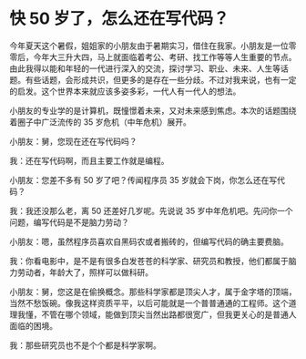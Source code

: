 # 快 50 岁了，怎么还在写代码？

今年夏天这个暑假，姐姐家的小朋友由于暑期实习，借住在我家。小朋友是一位零零后，今年大三升大四，马上就面临着考公、考研、找工作等等人生重要的节点。由此我得以能和年轻的一代进行深入的交流，探讨学习、职业、未来、人生等话题。有些话题，会形成共识，但更多的是存在一些分歧。不过对我来说，也有一定的启发。这个世界本来就应该多姿多彩，一代人有一代人的想法。

小朋友的专业学的是计算机，既憧憬着未来，又对未来感到焦虑。本次的话题围绕着圈子中广泛流传的 35 岁危机（中年危机）展开。

小朋友：舅，您现在还在写代码吗？

我：还在写代码啊，而且主要工作就是编程。

小朋友：您差不多有 50 岁了吧？传闻程序员 35 岁就会下岗，你怎么还在写代码？

我：我还没那么老，离 50 还差好几岁呢。先说说 35 岁中年危机吧。先问你一个问题，编写代码是不是脑力劳动？

小朋友：嗯，虽然程序员喜欢自黑码农或者搬砖的，但编写代码的确主要费脑。

我：你看电影中，是不是有很多白发苍苍的科学家、研究员和教授，他们都属于脑力劳动者，年龄大了，照样可以做科研。

小朋友：舅，您这是在偷换概念。那些科学家都是顶尖人才，属于金字塔的顶端，当然不愁饭碗。像我这样资质平平，以后可能就是一个普普通通的工程师。这个道理我懂，不管在哪个领域，能做到顶尖当然出路都很宽广，但我更关心的是普通人面临的困境。

我：那些研究员也不是个个都是科学家啊。